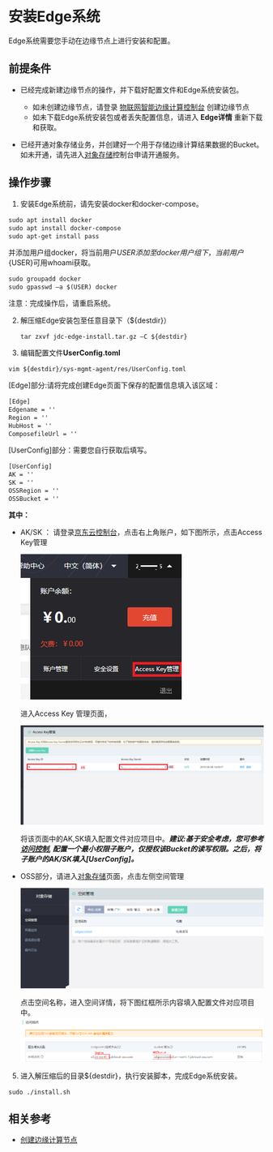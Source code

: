 # 安装Edge系统

Edge系统需要您手动在边缘节点上进行安装和配置。

## 前提条件

- 已经完成新建边缘节点的操作，并下载好配置文件和Edge系统安装包。

  - 如未创建边缘节点，请登录 [物联网智能边缘计算控制台](https://iot-console.jdcloud.com/iotedge) 创建边缘节点
  - 如未下载Edge系统安装包或者丢失配置信息，请进入 **Edge详情** 重新下载和获取。

- 已经开通对象存储业务，并创建好一个用于存储边缘计算结果数据的Bucket。如未开通，请先进入[对象存储](https://oss-console.jdcloud.com/)控制台申请开通服务。

  

## 操作步骤

1. 安装Edge系统前，请先安装docker和docker-compose。

```
sudo apt install docker
sudo apt install docker-compose
sudo apt-get install pass
```
   并添加用户组docker，将当前用户${USER}添加至docker用户组下，当前用户${USER}可用whoami获取。
```
sudo groupadd docker
sudo gpasswd –a $(USER) docker
```
   注意：完成操作后，请重启系统。
   
2. 解压缩Edge安装包至任意目录下（${destdir}）

   ```
   tar zxvf jdc-edge-install.tar.gz –C ${destdir}
   ```

3. 编辑配置文件**UserConfig.toml**

```
vim ${destdir}/sys-mgmt-agent/res/UserConfig.toml
```

   [Edge]部分:请将完成创建Edge页面下保存的配置信息填入该区域：

```
[Edge]
Edgename = ''
Region = ''
HubHost = ''
ComposefileUrl = ''
```

   [UserConfig]部分：需要您自行获取后填写。

```
[UserConfig]
AK = ''
SK = ''
OSSRegion = ''
OSSBucket = ''
```

   **其中：**

   - AK/SK ： 请登录[京东云控制台](https://console.jdcloud.com/)，点击右上角账户，如下图所示，点击Access Key管理

     ![](../../../../image/IoT/IoT-Edge/账号.png)

     进入Access Key 管理页面，

     ![](../../../../image/IoT/IoT-Edge/AKSK.png)

     将该页面中的AK,SK填入配置文件对应项目中。***建议:基于安全考虑，您可参考[访问控制](https://docs.jdcloud.com/cn/iam), 配置一个最小权限子账户，仅授权该Bucket的读写权限。之后，将子账户的AK/SK填入[UserConfig]。***

   - OSS部分，请进入[对象存储](https://oss-console.jdcloud.com/)页面，点击左侧空间管理

     ![](../../../../image/IoT/IoT-Edge/edgeoss1.png)

       点击空间名称，进入空间详情，将下图红框所示内容填入配置文件对应项目中。
     ![](../../../../image/IoT/IoT-Edge/edgeoss2.png)

5. 进入解压缩后的目录${destdir}，执行安装脚本，完成Edge系统安装。

```
sudo ./install.sh
```

   

## 相关参考

- [创建边缘计算节点](Create-Edgenode.md)
